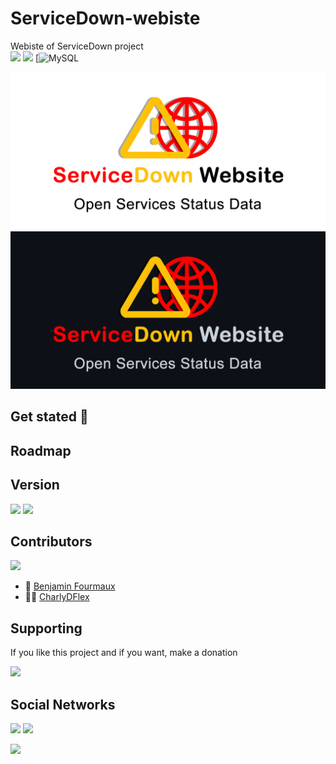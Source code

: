 # ServiceDown-webiste
Webiste of ServiceDown project
\
[![](https://badgen.net/badge/Service/Down/red)]()
[![](https://img.shields.io/badge/php-7.4-blue?logo=php&logoColor=orange)]()
[![MySQL](https://img.shields.io/badge/mysql-%2300f.svg?style=for-the-badge&logo=mysql&logoColor=white)

![Banner](/views/assets/img/banner_github-white.png#gh-light-mode-only)
![Banner](/views/assets/img/banner_github-darkgrey.png#gh-dark-mode-only)

## Get stated :rocket:

## Roadmap

## Version
[![](https://badgen.net/github/tag/BenjaminFourmaux/ServiceDown-website?cache=600)](https://github.com/BenjaminFourmaux/ServiceDown-website/tags) [![](https://badgen.net/github/release/BenjaminFourmaux/ServiceDown-website?cache=600)](https://github.com/BenjaminFourmaux/ServiceDown-website/releases)

## Contributors
[![](https://badgen.net/github/contributors/BenjaminFourmaux/ServiceDown-website)](https://github.com/BenjaminFourmaux/ServiceDown-website/graphs/contributors)
- :crown: [Benjamin Fourmaux](https://github.com/BenjaminFourmaux)
- :man_technologist: [CharlyDFlex](https://github.com/CharlyDFlex)

## Supporting
If you like this project and if you want, make a donation

[![](https://img.shields.io/badge/PayPal-00457C?style=for-the-badge&logo=paypal&logoColor=white)](https://streamlabs.com/techben-googlefanfr)

## Social Networks
[![](https://img.shields.io/youtube/channel/subscribers/UC6iaEEz7A21SfmGcbImpYDw?color=red&style=social)](https://www.youtube.com/channel/UC6iaEEz7A21SfmGcbImpYDw)
[![](https://img.shields.io/twitter/follow/BFourmaux?style=social)](https://twitter.com/BFourmaux)

[![](http://ForTheBadge.com/images/badges/built-with-love.svg)]()